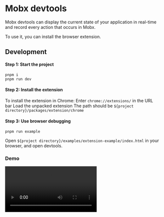 # Mobx devtools

  Mobx devtools can display the current state of your application in real-time and record every action that occurs in Mobx.

  To use it, you can install the browser extension.

## Development

#### Step 1: Start the project
```shell
pnpm i
pnpm run dev
```

#### Step 2: Install the extension
To install the extension in Chrome:
Enter `chrome://extensions/` in the URL bar
Load the unpacked extension
The path should be `${project directory}/packages/extension/chrome`

#### Step 3: Use browser debugging
```shell
pnpm run example
```

Open `${project directory}/examples/extension-example/index.html` in your browser, and open devtools.



### Demo



<video src="https://private-user-images.githubusercontent.com/160824233/306896559-c5caf127-a2a1-4251-a2c1-2a5e96c61ff6.mp4?jwt=eyJhbGciOiJIUzI1NiIsInR5cCI6IkpXVCJ9.eyJpc3MiOiJnaXRodWIuY29tIiwiYXVkIjoicmF3LmdpdGh1YnVzZXJjb250ZW50LmNvbSIsImtleSI6ImtleTUiLCJleHAiOjE3MDg2MDI1NzMsIm5iZiI6MTcwODYwMjI3MywicGF0aCI6Ii8xNjA4MjQyMzMvMzA2ODk2NTU5LWM1Y2FmMTI3LWEyYTEtNDI1MS1hMmMxLTJhNWU5NmM2MWZmNi5tcDQ_WC1BbXotQWxnb3JpdGhtPUFXUzQtSE1BQy1TSEEyNTYmWC1BbXotQ3JlZGVudGlhbD1BS0lBVkNPRFlMU0E1M1BRSzRaQSUyRjIwMjQwMjIyJTJGdXMtZWFzdC0xJTJGczMlMkZhd3M0X3JlcXVlc3QmWC1BbXotRGF0ZT0yMDI0MDIyMlQxMTQ0MzNaJlgtQW16LUV4cGlyZXM9MzAwJlgtQW16LVNpZ25hdHVyZT0zZTg2ODFjNGFlNTQwMjZhY2E5ZGEwOTVhNTJiMTA0ZDlhZjEyOTZkYTUwOWZhNjc2ZTRkZGMxNjcwYTIzYWEzJlgtQW16LVNpZ25lZEhlYWRlcnM9aG9zdCZhY3Rvcl9pZD0wJmtleV9pZD0wJnJlcG9faWQ9MCJ9.QCyAaJzBr6dx2d8IPOZogyK0CkNB-nykjzzT8tfTxhY"></video>
